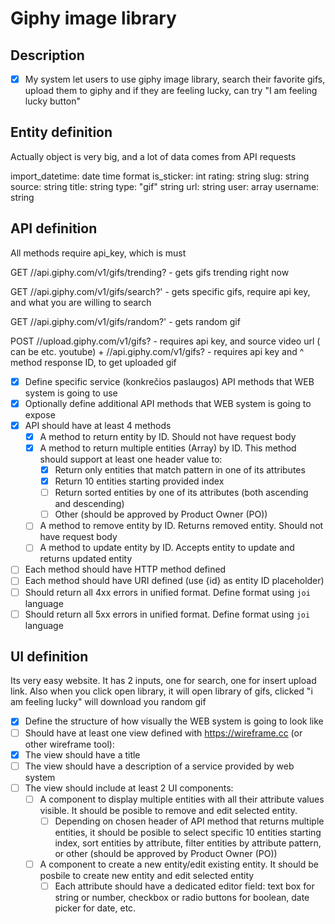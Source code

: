 # Giphy image library

## Description
- [X] My system let users to use giphy image library, search their favorite gifs, upload them to giphy and
     if they are feeling lucky, can try "I am feeling lucky button" 

## Entity definition
Actually object is very big, and a lot of data comes from API requests

import_datetime: date time format
is_sticker: int
rating: string
slug: string
source: string
title: string
type: "gif" string
url: string
user: array
username: string

## API definition
All methods require api_key, which is must 

GET //api.giphy.com/v1/gifs/trending? - gets gifs trending right now

GET //api.giphy.com/v1/gifs/search?' - gets specific gifs, require api key, and what you are willing to search

GET //api.giphy.com/v1/gifs/random?' - gets random gif

POST //upload.giphy.com/v1/gifs? - requires api key, and source video url ( can be etc. youtube) + 
//api.giphy.com/v1/gifs? - requires api key and ^ method response ID, to get uploaded gif

- [X] Define specific service (konkrečios paslaugos) API methods that WEB system is going to use
- [X] Optionally define additional API methods that WEB system is going to expose
- [X] API should have at least 4 methods
    - [X] A method to return entity by ID. Should not have request body
    - [X] A method to return multiple entities (Array) by ID. This method should support at least one header value to:
        - [X] Return only entities that match pattern in one of its attributes
        - [X] Return 10 entities starting provided index
        - [ ] Return sorted entities by one of its attributes (both ascending and descending)
        - [ ] Other (should be approved by Product Owner (PO))
    - [ ] A method to remove entity by ID. Returns removed entity. Should not have request body
    - [ ] A method to update entity by ID. Accepts entity to update and returns updated entity
- [ ] Each method should have HTTP method defined
- [ ] Each method should have URI defined (use {id} as entity ID placeholder)
- [ ] Should return all 4xx errors in unified format. Define format using `joi` language
- [ ] Should return all 5xx errors in unified format. Define format using `joi` language

## UI definition
Its very easy website. It has 2 inputs, one for search, one for insert upload link. Also when you click open library, it will open
library of gifs, clicked "i am feeling lucky" will download you random gif

- [X] Define the structure of how visually the WEB system is going to look like
- [ ] Should have at least one view defined with https://wireframe.cc (or other wireframe tool):
- [X] The view should have a title
- [ ] The view should have a description of a service provided by web system
- [ ] The view should include at least 2 UI components:
    - [ ] A component to display multiple entities with all their attribute values visible. It should be posible to remove and edit selected entity.
        - [ ] Depending on chosen header of API method that returns multiple entities, it should be posible to select specific 10 entities starting index, sort entities by attribute, filter entities by attribute pattern, or other (should be approved by Product Owner (PO))
    - [ ] A component to create a new entity/edit existing entity. It should be posbile to create new entity and edit selected entity
        - [ ] Each attribute should have a dedicated editor field: text box for string or number, checkbox or radio buttons for boolean, date picker for date, etc.

